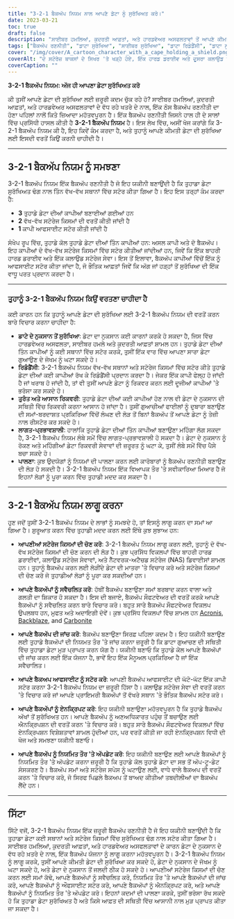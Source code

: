 ```yaml
---
title: "3-2-1 ਬੈਕਅੱਪ ਨਿਯਮ ਨਾਲ ਆਪਣੇ ਡੇਟਾ ਨੂੰ ਸੁਰੱਖਿਅਤ ਕਰੋ।"
date: 2023-03-21
toc: true
draft: false
description: "ਸਾਈਬਰ ਹਮਲਿਆਂ, ਕੁਦਰਤੀ ਆਫ਼ਤਾਂ, ਅਤੇ ਹਾਰਡਵੇਅਰ ਅਸਫਲਤਾਵਾਂ ਤੋਂ ਆਪਣੇ ਕੀਮਤੀ ਡੇਟਾ ਨੂੰ ਕਿਵੇਂ ਸੁਰੱਖਿਅਤ ਕਰਨਾ ਹੈ ਬਾਰੇ ਜਾਣੋ।"
tags: ["ਬੈਕਅੱਪ ਰਣਨੀਤੀ", "ਡਾਟਾ ਸੁਰੱਖਿਆ", "ਸਾਈਬਰ ਸੁਰੱਖਿਆ", "ਡਾਟਾ ਰਿਡੰਡੈਂਸੀ", "ਡਾਟਾ ਨੁਕਸਾਨ ਦੀ ਰੋਕਥਾਮ", "ਡਾਟਾ ਰਿਕਵਰੀ", "ਪਾਲਣਾ", "ਬਾਹਰੀ ਹਾਰਡ ਡਰਾਈਵ", "ਕਲਾਉਡ ਸਟੋਰੇਜ ਸੇਵਾਵਾਂ", "ਨੈੱਟਵਰਕ ਨਾਲ ਜੁੜੀ ਸਟੋਰੇਜ", "ਬੈਕਅੱਪ ਸਾਫਟਵੇਅਰ", "ਆਟੋਮੈਟਿਕ ਬੈਕਅੱਪ", "ਡਾਟਾ ਸੁਰੱਖਿਆ", "ਆਫ਼ਤ ਰਿਕਵਰੀ", "ਆਫਸਾਈਟ ਬੈਕਅੱਪ", "ਬੇਲੋੜੇ ਬੈਕਅੱਪ", "ਬੈਕਅੱਪ ਵਧੀਆ ਅਭਿਆਸ", "ਬੈਕਅੱਪ ਹੱਲ", "ਸਟੋਰੇਜ਼ ਕਿਸਮ", "ਡਾਟਾ ਸੁਰੱਖਿਆ"]
cover: "/img/cover/A_cartoon_character_with_a_cape_holding_a_shield.png"
coverAlt: "ਦੋ ਸਟੋਰੇਜ਼ ਬਾਕਸਾਂ ਦੇ ਸਿਖਰ 'ਤੇ ਖੜ੍ਹੇ ਹੋਏ, ਇੱਕ ਹਾਰਡ ਡਰਾਈਵ ਅਤੇ ਦੂਸਰਾ ਕਲਾਉਡ ਨੂੰ ਦਰਸਾਉਂਦਾ ਹੈ, ਅਤੇ ਆਫਸਾਈਟ ਸਟੋਰੇਜ ਦੀ ਨੁਮਾਇੰਦਗੀ ਕਰਨ ਵਾਲੇ ਇੱਕ ਗਲੋਬ ਵੱਲ ਇਸ਼ਾਰਾ ਕਰਦੇ ਹੋਏ, ਇੱਕ ਕੇਪ ਵਾਲਾ ਇੱਕ ਕਾਰਟੂਨ ਪਾਤਰ ਜਿਸ ਵਿੱਚ 3 ਨੰਬਰ ਵਾਲੀ ਢਾਲ ਹੈ।"
coverCaption: ""
---
```


**3-2-1 ਬੈਕਅੱਪ ਨਿਯਮ: ਅੱਜ ਹੀ ਆਪਣਾ ਡੇਟਾ ਸੁਰੱਖਿਅਤ ਕਰੋ**

ਕੀ ਤੁਸੀਂ ਆਪਣੇ ਡੇਟਾ ਦੀ ਸੁਰੱਖਿਆ ਲਈ ਜ਼ਰੂਰੀ ਕਦਮ ਚੁੱਕ ਰਹੇ ਹੋ? ਸਾਈਬਰ ਹਮਲਿਆਂ, ਕੁਦਰਤੀ ਆਫ਼ਤਾਂ, ਅਤੇ ਹਾਰਡਵੇਅਰ ਅਸਫਲਤਾਵਾਂ ਦੇ ਵੱਧ ਰਹੇ ਖਤਰੇ ਦੇ ਨਾਲ, ਇੱਕ ਠੋਸ ਬੈਕਅੱਪ ਰਣਨੀਤੀ ਦਾ ਹੋਣਾ ਪਹਿਲਾਂ ਨਾਲੋਂ ਕਿਤੇ ਜ਼ਿਆਦਾ ਮਹੱਤਵਪੂਰਨ ਹੈ। ਇੱਕ ਬੈਕਅੱਪ ਰਣਨੀਤੀ ਜਿਸਨੇ ਹਾਲ ਹੀ ਦੇ ਸਾਲਾਂ ਵਿੱਚ ਪ੍ਰਸਿੱਧੀ ਹਾਸਲ ਕੀਤੀ ਹੈ **3-2-1 ਬੈਕਅੱਪ ਨਿਯਮ** ਹੈ। ਇਸ ਲੇਖ ਵਿੱਚ, ਅਸੀਂ ਖੋਜ ਕਰਾਂਗੇ ਕਿ 3-2-1 ਬੈਕਅੱਪ ਨਿਯਮ ਕੀ ਹੈ, ਇਹ ਕਿਵੇਂ ਕੰਮ ਕਰਦਾ ਹੈ, ਅਤੇ ਤੁਹਾਨੂੰ ਆਪਣੇ ਕੀਮਤੀ ਡੇਟਾ ਦੀ ਸੁਰੱਖਿਆ ਲਈ ਇਸਦੀ ਵਰਤੋਂ ਕਿਉਂ ਕਰਨੀ ਚਾਹੀਦੀ ਹੈ।

______

## 3-2-1 ਬੈਕਅੱਪ ਨਿਯਮ ਨੂੰ ਸਮਝਣਾ

3-2-1 ਬੈਕਅੱਪ ਨਿਯਮ ਇੱਕ ਬੈਕਅੱਪ ਰਣਨੀਤੀ ਹੈ ਜੋ ਇਹ ਯਕੀਨੀ ਬਣਾਉਂਦੀ ਹੈ ਕਿ ਤੁਹਾਡਾ ਡੇਟਾ ਸੁਰੱਖਿਅਤ ਢੰਗ ਨਾਲ ਤਿੰਨ ਵੱਖ-ਵੱਖ ਸਥਾਨਾਂ ਵਿੱਚ ਸਟੋਰ ਕੀਤਾ ਗਿਆ ਹੈ। ਇਹ ਇਸ ਤਰ੍ਹਾਂ ਕੰਮ ਕਰਦਾ ਹੈ:

- **3** ਤੁਹਾਡੇ ਡੇਟਾ ਦੀਆਂ ਕਾਪੀਆਂ ਬਣਾਈਆਂ ਗਈਆਂ ਹਨ
- **2** ਵੱਖ-ਵੱਖ ਸਟੋਰੇਜ ਕਿਸਮਾਂ ਦੀ ਵਰਤੋਂ ਕੀਤੀ ਜਾਂਦੀ ਹੈ
- **1** ਕਾਪੀ ਆਫਸਾਈਟ ਸਟੋਰ ਕੀਤੀ ਜਾਂਦੀ ਹੈ

ਸੰਖੇਪ ਰੂਪ ਵਿੱਚ, ਤੁਹਾਡੇ ਕੋਲ ਤੁਹਾਡੇ ਡੇਟਾ ਦੀਆਂ ਤਿੰਨ ਕਾਪੀਆਂ ਹਨ: ਅਸਲ ਕਾਪੀ ਅਤੇ ਦੋ ਬੈਕਅੱਪ। ਇਹ ਕਾਪੀਆਂ ਦੋ ਵੱਖ-ਵੱਖ ਸਟੋਰੇਜ ਕਿਸਮਾਂ ਵਿੱਚ ਸਟੋਰ ਕੀਤੀਆਂ ਜਾਂਦੀਆਂ ਹਨ, ਜਿਵੇਂ ਕਿ ਇੱਕ ਬਾਹਰੀ ਹਾਰਡ ਡਰਾਈਵ ਅਤੇ ਇੱਕ ਕਲਾਉਡ ਸਟੋਰੇਜ ਸੇਵਾ। ਇਸ ਤੋਂ ਇਲਾਵਾ, ਬੈਕਅੱਪ ਕਾਪੀਆਂ ਵਿੱਚੋਂ ਇੱਕ ਨੂੰ ਆਫਸਾਈਟ ਸਟੋਰ ਕੀਤਾ ਜਾਂਦਾ ਹੈ, ਜੋ ਭੌਤਿਕ ਆਫ਼ਤਾਂ ਜਿਵੇਂ ਕਿ ਅੱਗ ਜਾਂ ਹੜ੍ਹਾਂ ਤੋਂ ਸੁਰੱਖਿਆ ਦੀ ਇੱਕ ਵਾਧੂ ਪਰਤ ਪ੍ਰਦਾਨ ਕਰਦਾ ਹੈ।

______


### ਤੁਹਾਨੂੰ 3-2-1 ਬੈਕਅੱਪ ਨਿਯਮ ਕਿਉਂ ਵਰਤਣਾ ਚਾਹੀਦਾ ਹੈ

ਕਈ ਕਾਰਨ ਹਨ ਕਿ ਤੁਹਾਨੂੰ ਆਪਣੇ ਡੇਟਾ ਦੀ ਸੁਰੱਖਿਆ ਲਈ 3-2-1 ਬੈਕਅੱਪ ਨਿਯਮ ਦੀ ਵਰਤੋਂ ਕਰਨ ਬਾਰੇ ਵਿਚਾਰ ਕਰਨਾ ਚਾਹੀਦਾ ਹੈ:

- **ਡਾਟੇ ਦੇ ਨੁਕਸਾਨ ਤੋਂ ਸੁਰੱਖਿਆ**: ਡੇਟਾ ਦਾ ਨੁਕਸਾਨ ਕਈ ਕਾਰਨਾਂ ਕਰਕੇ ਹੋ ਸਕਦਾ ਹੈ, ਜਿਸ ਵਿੱਚ ਹਾਰਡਵੇਅਰ ਅਸਫਲਤਾ, ਸਾਈਬਰ ਹਮਲੇ ਅਤੇ ਕੁਦਰਤੀ ਆਫ਼ਤਾਂ ਸ਼ਾਮਲ ਹਨ। ਤੁਹਾਡੇ ਡੇਟਾ ਦੀਆਂ ਤਿੰਨ ਕਾਪੀਆਂ ਨੂੰ ਕਈ ਸਥਾਨਾਂ ਵਿੱਚ ਸਟੋਰ ਕਰਕੇ, ਤੁਸੀਂ ਇੱਕ ਵਾਰ ਵਿੱਚ ਆਪਣਾ ਸਾਰਾ ਡੇਟਾ ਗੁਆਉਣ ਦੇ ਜੋਖਮ ਨੂੰ ਘਟਾ ਸਕਦੇ ਹੋ।
- **ਰਿਡੰਡੈਂਸੀ**: 3-2-1 ਬੈਕਅੱਪ ਨਿਯਮ ਵੱਖ-ਵੱਖ ਸਥਾਨਾਂ ਅਤੇ ਸਟੋਰੇਜ ਕਿਸਮਾਂ ਵਿੱਚ ਸਟੋਰ ਕੀਤੇ ਤੁਹਾਡੇ ਡੇਟਾ ਦੀਆਂ ਕਈ ਕਾਪੀਆਂ ਰੱਖ ਕੇ ਰਿਡੰਡੈਂਸੀ ਪ੍ਰਦਾਨ ਕਰਦਾ ਹੈ। ਜੇਕਰ ਇੱਕ ਕਾਪੀ ਫੇਲ੍ਹ ਹੋ ਜਾਂਦੀ ਹੈ ਜਾਂ ਖਰਾਬ ਹੋ ਜਾਂਦੀ ਹੈ, ਤਾਂ ਵੀ ਤੁਸੀਂ ਆਪਣੇ ਡੇਟਾ ਨੂੰ ਰਿਕਵਰ ਕਰਨ ਲਈ ਦੂਜੀਆਂ ਕਾਪੀਆਂ 'ਤੇ ਭਰੋਸਾ ਕਰ ਸਕਦੇ ਹੋ।
- **ਤੁਰੰਤ ਅਤੇ ਆਸਾਨ ਰਿਕਵਰੀ**: ਤੁਹਾਡੇ ਡੇਟਾ ਦੀਆਂ ਕਈ ਕਾਪੀਆਂ ਹੋਣ ਨਾਲ ਵੀ ਡੇਟਾ ਦੇ ਨੁਕਸਾਨ ਦੀ ਸਥਿਤੀ ਵਿੱਚ ਰਿਕਵਰੀ ਕਰਨਾ ਆਸਾਨ ਹੋ ਜਾਂਦਾ ਹੈ। ਤੁਸੀਂ ਗੁਆਚੀਆਂ ਫਾਈਲਾਂ ਨੂੰ ਦੁਬਾਰਾ ਬਣਾਉਣ ਦੀ ਸਮਾਂ-ਬਰਦਾਸ਼ਤ ਪ੍ਰਕਿਰਿਆ ਵਿੱਚੋਂ ਲੰਘਣ ਦੀ ਲੋੜ ਤੋਂ ਬਿਨਾਂ ਬੈਕਅੱਪ ਤੋਂ ਆਪਣੇ ਡੇਟਾ ਨੂੰ ਤੇਜ਼ੀ ਨਾਲ ਰੀਸਟੋਰ ਕਰ ਸਕਦੇ ਹੋ।
- **ਲਾਗਤ-ਪ੍ਰਭਾਵਸ਼ਾਲੀ**: ਹਾਲਾਂਕਿ ਤੁਹਾਡੇ ਡੇਟਾ ਦੀਆਂ ਤਿੰਨ ਕਾਪੀਆਂ ਬਣਾਉਣਾ ਮਹਿੰਗਾ ਲੱਗ ਸਕਦਾ ਹੈ, 3-2-1 ਬੈਕਅੱਪ ਨਿਯਮ ਲੰਬੇ ਸਮੇਂ ਵਿੱਚ ਲਾਗਤ-ਪ੍ਰਭਾਵਸ਼ਾਲੀ ਹੋ ਸਕਦਾ ਹੈ। ਡੇਟਾ ਦੇ ਨੁਕਸਾਨ ਨੂੰ ਰੋਕਣ ਅਤੇ ਮਹਿੰਗੀਆਂ ਡੇਟਾ ਰਿਕਵਰੀ ਸੇਵਾਵਾਂ ਦੀ ਜ਼ਰੂਰਤ ਨੂੰ ਘਟਾ ਕੇ, ਤੁਸੀਂ ਲੰਬੇ ਸਮੇਂ ਵਿੱਚ ਪੈਸੇ ਬਚਾ ਸਕਦੇ ਹੋ।
- **ਪਾਲਣਾ**: ਕੁਝ ਉਦਯੋਗਾਂ ਨੂੰ ਨਿਯਮਾਂ ਦੀ ਪਾਲਣਾ ਕਰਨ ਲਈ ਕਾਰੋਬਾਰਾਂ ਨੂੰ ਬੈਕਅੱਪ ਰਣਨੀਤੀ ਬਣਾਉਣ ਦੀ ਲੋੜ ਹੋ ਸਕਦੀ ਹੈ। 3-2-1 ਬੈਕਅੱਪ ਨਿਯਮ ਇੱਕ ਵਿਆਪਕ ਤੌਰ 'ਤੇ ਸਵੀਕਾਰਿਆ ਮਿਆਰ ਹੈ ਜੋ ਇਹਨਾਂ ਲੋੜਾਂ ਨੂੰ ਪੂਰਾ ਕਰਨ ਵਿੱਚ ਤੁਹਾਡੀ ਮਦਦ ਕਰ ਸਕਦਾ ਹੈ।

______


## 3-2-1 ਬੈਕਅੱਪ ਨਿਯਮ ਲਾਗੂ ਕਰਨਾ

ਹੁਣ ਜਦੋਂ ਤੁਸੀਂ 3-2-1 ਬੈਕਅੱਪ ਨਿਯਮ ਦੇ ਲਾਭਾਂ ਨੂੰ ਸਮਝਦੇ ਹੋ, ਤਾਂ ਇਸਨੂੰ ਲਾਗੂ ਕਰਨ ਦਾ ਸਮਾਂ ਆ ਗਿਆ ਹੈ। ਸ਼ੁਰੂਆਤ ਕਰਨ ਵਿੱਚ ਤੁਹਾਡੀ ਮਦਦ ਕਰਨ ਲਈ ਇੱਥੇ ਕੁਝ ਸੁਝਾਅ ਹਨ:

- **ਆਪਣੀਆਂ ਸਟੋਰੇਜ ਕਿਸਮਾਂ ਦੀ ਚੋਣ ਕਰੋ**: 3-2-1 ਬੈਕਅੱਪ ਨਿਯਮ ਲਾਗੂ ਕਰਨ ਲਈ, ਤੁਹਾਨੂੰ ਦੋ ਵੱਖ-ਵੱਖ ਸਟੋਰੇਜ ਕਿਸਮਾਂ ਦੀ ਚੋਣ ਕਰਨ ਦੀ ਲੋੜ ਹੈ। ਕੁਝ ਪ੍ਰਸਿੱਧ ਵਿਕਲਪਾਂ ਵਿੱਚ ਬਾਹਰੀ ਹਾਰਡ ਡਰਾਈਵਾਂ, ਕਲਾਉਡ ਸਟੋਰੇਜ ਸੇਵਾਵਾਂ, ਅਤੇ ਨੈੱਟਵਰਕ-ਅਟੈਚਡ ਸਟੋਰੇਜ (NAS) ਡਿਵਾਈਸਾਂ ਸ਼ਾਮਲ ਹਨ। ਤੁਹਾਨੂੰ ਬੈਕਅੱਪ ਕਰਨ ਲਈ ਲੋੜੀਂਦੇ ਡੇਟਾ ਦੀ ਮਾਤਰਾ 'ਤੇ ਵਿਚਾਰ ਕਰੋ ਅਤੇ ਸਟੋਰੇਜ ਕਿਸਮਾਂ ਦੀ ਚੋਣ ਕਰੋ ਜੋ ਤੁਹਾਡੀਆਂ ਲੋੜਾਂ ਨੂੰ ਪੂਰਾ ਕਰ ਸਕਦੀਆਂ ਹਨ।

- **ਆਪਣੇ ਬੈਕਅੱਪਾਂ ਨੂੰ ਸਵੈਚਲਿਤ ਕਰੋ**: ਹੱਥੀਂ ਬੈਕਅੱਪ ਬਣਾਉਣਾ ਸਮਾਂ ਬਰਬਾਦ ਕਰਨ ਵਾਲਾ ਅਤੇ ਗਲਤੀ ਦਾ ਸ਼ਿਕਾਰ ਹੋ ਸਕਦਾ ਹੈ। ਇਸ ਦੀ ਬਜਾਏ, ਬੈਕਅੱਪ ਸੌਫਟਵੇਅਰ ਦੀ ਵਰਤੋਂ ਕਰਕੇ ਆਪਣੇ ਬੈਕਅੱਪਾਂ ਨੂੰ ਸਵੈਚਲਿਤ ਕਰਨ ਬਾਰੇ ਵਿਚਾਰ ਕਰੋ। ਬਹੁਤ ਸਾਰੇ ਬੈਕਅੱਪ ਸੌਫਟਵੇਅਰ ਵਿਕਲਪ ਉਪਲਬਧ ਹਨ, ਮੁਫਤ ਅਤੇ ਅਦਾਇਗੀ ਦੋਵੇਂ। ਕੁਝ ਪ੍ਰਸਿੱਧ ਵਿਕਲਪਾਂ ਵਿੱਚ ਸ਼ਾਮਲ ਹਨ [Acronis](https://www.acronis.com/), [Backblaze](https://www.backblaze.com/), and [Carbonite](https://www.carbonite.com/)

- **ਆਪਣੇ ਬੈਕਅੱਪ ਦੀ ਜਾਂਚ ਕਰੋ**: ਬੈਕਅੱਪ ਬਣਾਉਣਾ ਸਿਰਫ਼ ਪਹਿਲਾ ਕਦਮ ਹੈ। ਇਹ ਯਕੀਨੀ ਬਣਾਉਣ ਲਈ ਤੁਹਾਡੇ ਬੈਕਅੱਪਾਂ ਦੀ ਨਿਯਮਤ ਤੌਰ 'ਤੇ ਜਾਂਚ ਕਰਨਾ ਜ਼ਰੂਰੀ ਹੈ ਕਿ ਡਾਟਾ ਗੁਆਚਣ ਦੀ ਸਥਿਤੀ ਵਿੱਚ ਤੁਹਾਡਾ ਡੇਟਾ ਮੁੜ ਪ੍ਰਾਪਤ ਕਰਨ ਯੋਗ ਹੈ। ਯਕੀਨੀ ਬਣਾਓ ਕਿ ਤੁਹਾਡੇ ਕੋਲ ਆਪਣੇ ਬੈਕਅੱਪਾਂ ਦੀ ਜਾਂਚ ਕਰਨ ਲਈ ਇੱਕ ਯੋਜਨਾ ਹੈ, ਭਾਵੇਂ ਇਹ ਇੱਕ ਮੈਨੂਅਲ ਪ੍ਰਕਿਰਿਆ ਹੈ ਜਾਂ ਇੱਕ ਸਵੈਚਾਲਿਤ।

- **ਆਪਣੇ ਬੈਕਅਪ ਆਫਸਾਈਟ ਨੂੰ ਸਟੋਰ ਕਰੋ**: ਆਪਣੀ ਬੈਕਅੱਪ ਆਫਸਾਈਟ ਦੀ ਘੱਟੋ-ਘੱਟ ਇੱਕ ਕਾਪੀ ਸਟੋਰ ਕਰਨਾ 3-2-1 ਬੈਕਅੱਪ ਨਿਯਮ ਦਾ ਜ਼ਰੂਰੀ ਹਿੱਸਾ ਹੈ। ਕਲਾਉਡ ਸਟੋਰੇਜ ਸੇਵਾ ਦੀ ਵਰਤੋਂ ਕਰਨ 'ਤੇ ਵਿਚਾਰ ਕਰੋ ਜਾਂ ਆਪਣੇ ਪ੍ਰਾਇਮਰੀ ਬੈਕਅੱਪਾਂ ਤੋਂ ਵੱਖਰੇ ਸਥਾਨ 'ਤੇ ਭੌਤਿਕ ਬੈਕਅੱਪ ਸਟੋਰ ਕਰੋ।

- **ਆਪਣੇ ਬੈਕਅੱਪਾਂ ਨੂੰ ਏਨਕ੍ਰਿਪਟ ਕਰੋ**: ਇਹ ਯਕੀਨੀ ਬਣਾਉਣਾ ਮਹੱਤਵਪੂਰਨ ਹੈ ਕਿ ਤੁਹਾਡੇ ਬੈਕਅੱਪ ਅੱਖਾਂ ਤੋਂ ਸੁਰੱਖਿਅਤ ਹਨ। ਆਪਣੇ ਬੈਕਅੱਪ ਨੂੰ ਅਣਅਧਿਕਾਰਤ ਪਹੁੰਚ ਤੋਂ ਬਚਾਉਣ ਲਈ ਐਨਕ੍ਰਿਪਸ਼ਨ ਦੀ ਵਰਤੋਂ ਕਰਨ 'ਤੇ ਵਿਚਾਰ ਕਰੋ। ਬਹੁਤ ਸਾਰੇ ਬੈਕਅੱਪ ਸੌਫਟਵੇਅਰ ਵਿਕਲਪਾਂ ਵਿੱਚ ਏਨਕ੍ਰਿਪਸ਼ਨ ਵਿਸ਼ੇਸ਼ਤਾਵਾਂ ਸ਼ਾਮਲ ਹੁੰਦੀਆਂ ਹਨ, ਪਰ ਵਰਤੋਂ ਕੀਤੀ ਜਾ ਰਹੀ ਏਨਕ੍ਰਿਪਸ਼ਨ ਵਿਧੀ ਦੀ ਖੋਜ ਅਤੇ ਸਮਝਣਾ ਯਕੀਨੀ ਬਣਾਓ।

- **ਆਪਣੇ ਬੈਕਅੱਪ ਨੂੰ ਨਿਯਮਿਤ ਤੌਰ 'ਤੇ ਅੱਪਡੇਟ ਕਰੋ**: ਇਹ ਯਕੀਨੀ ਬਣਾਉਣ ਲਈ ਆਪਣੇ ਬੈਕਅੱਪਾਂ ਨੂੰ ਨਿਯਮਿਤ ਤੌਰ 'ਤੇ ਅੱਪਡੇਟ ਕਰਨਾ ਜ਼ਰੂਰੀ ਹੈ ਕਿ ਤੁਹਾਡੇ ਕੋਲ ਤੁਹਾਡੇ ਡੇਟਾ ਦਾ ਸਭ ਤੋਂ ਅੱਪ-ਟੂ-ਡੇਟ ਸੰਸਕਰਣ ਹੈ। ਬੈਕਅੱਪ ਸਮਾਂ ਅਤੇ ਸਟੋਰੇਜ ਸਪੇਸ ਨੂੰ ਘਟਾਉਣ ਲਈ, ਵਾਧੇ ਵਾਲੇ ਬੈਕਅਪ ਦੀ ਵਰਤੋਂ ਕਰਨ 'ਤੇ ਵਿਚਾਰ ਕਰੋ, ਜੋ ਸਿਰਫ ਪਿਛਲੇ ਬੈਕਅਪ ਤੋਂ ਬਾਅਦ ਕੀਤੀਆਂ ਤਬਦੀਲੀਆਂ ਦਾ ਬੈਕਅੱਪ ਲੈਂਦੇ ਹਨ।

______

## ਸਿੱਟਾ

ਸਿੱਟੇ ਵਜੋਂ, 3-2-1 ਬੈਕਅੱਪ ਨਿਯਮ ਇੱਕ ਜ਼ਰੂਰੀ ਬੈਕਅੱਪ ਰਣਨੀਤੀ ਹੈ ਜੋ ਇਹ ਯਕੀਨੀ ਬਣਾਉਂਦੀ ਹੈ ਕਿ ਤੁਹਾਡਾ ਡੇਟਾ ਕਈ ਸਥਾਨਾਂ ਅਤੇ ਸਟੋਰੇਜ ਕਿਸਮਾਂ ਵਿੱਚ ਸੁਰੱਖਿਅਤ ਢੰਗ ਨਾਲ ਸਟੋਰ ਕੀਤਾ ਗਿਆ ਹੈ। ਸਾਈਬਰ ਹਮਲਿਆਂ, ਕੁਦਰਤੀ ਆਫ਼ਤਾਂ, ਅਤੇ ਹਾਰਡਵੇਅਰ ਅਸਫਲਤਾਵਾਂ ਦੇ ਕਾਰਨ ਡੇਟਾ ਦੇ ਨੁਕਸਾਨ ਦੇ ਵੱਧ ਰਹੇ ਖ਼ਤਰੇ ਦੇ ਨਾਲ, ਇੱਕ ਬੈਕਅੱਪ ਯੋਜਨਾ ਨੂੰ ਲਾਗੂ ਕਰਨਾ ਮਹੱਤਵਪੂਰਨ ਹੈ। 3-2-1 ਬੈਕਅੱਪ ਨਿਯਮ ਨੂੰ ਲਾਗੂ ਕਰਕੇ, ਤੁਸੀਂ ਆਪਣੇ ਕੀਮਤੀ ਡੇਟਾ ਦੀ ਸੁਰੱਖਿਆ ਕਰ ਸਕਦੇ ਹੋ, ਡੇਟਾ ਦੇ ਨੁਕਸਾਨ ਦੇ ਜੋਖਮ ਨੂੰ ਘਟਾ ਸਕਦੇ ਹੋ, ਅਤੇ ਡੇਟਾ ਦੇ ਨੁਕਸਾਨ ਤੋਂ ਜਲਦੀ ਠੀਕ ਹੋ ਸਕਦੇ ਹੋ। ਆਪਣੀਆਂ ਸਟੋਰੇਜ ਕਿਸਮਾਂ ਦੀ ਚੋਣ ਕਰਨ ਲਈ ਸਮਾਂ ਕੱਢੋ, ਆਪਣੇ ਬੈਕਅੱਪਾਂ ਨੂੰ ਸਵੈਚਲਿਤ ਕਰੋ, ਨਿਯਮਿਤ ਤੌਰ 'ਤੇ ਆਪਣੇ ਬੈਕਅੱਪਾਂ ਦੀ ਜਾਂਚ ਕਰੋ, ਆਪਣੇ ਬੈਕਅੱਪਾਂ ਨੂੰ ਔਫਸਾਈਟ ਸਟੋਰ ਕਰੋ, ਆਪਣੇ ਬੈਕਅੱਪਾਂ ਨੂੰ ਐਨਕ੍ਰਿਪਟ ਕਰੋ, ਅਤੇ ਆਪਣੇ ਬੈਕਅੱਪਾਂ ਨੂੰ ਨਿਯਮਿਤ ਤੌਰ 'ਤੇ ਅੱਪਡੇਟ ਕਰੋ। ਇਹਨਾਂ ਕਦਮਾਂ ਦੀ ਪਾਲਣਾ ਕਰਕੇ, ਤੁਸੀਂ ਭਰੋਸਾ ਰੱਖ ਸਕਦੇ ਹੋ ਕਿ ਤੁਹਾਡਾ ਡੇਟਾ ਸੁਰੱਖਿਅਤ ਹੈ ਅਤੇ ਕਿਸੇ ਆਫ਼ਤ ਦੀ ਸਥਿਤੀ ਵਿੱਚ ਆਸਾਨੀ ਨਾਲ ਮੁੜ ਪ੍ਰਾਪਤ ਕੀਤਾ ਜਾ ਸਕਦਾ ਹੈ।